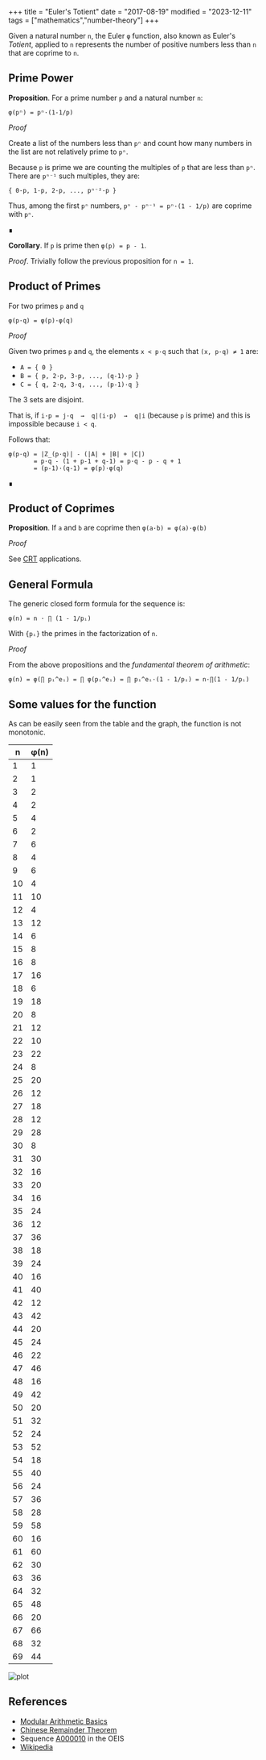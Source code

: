 +++
title = "Euler's Totient"
date = "2017-08-19"
modified = "2023-12-11"
tags = ["mathematics","number-theory"]
+++

Given a natural number `n`, the Euler `φ` function, also known as Euler's
*Totient*, applied to `n` represents the number of positive numbers less than
`n` that are coprime to `n`.


## Prime Power

**Proposition**. For a prime number `p` and a natural number `n`:

    φ(pⁿ) = pⁿ·(1-1/p)

*Proof*

Create a list of the numbers less than `pⁿ` and count how many numbers in the
list are not relatively prime to `pⁿ`.

Because `p` is prime we are counting the multiples of `p` that are less than
`pⁿ`. There are `pⁿ⁻¹` such multiples, they are:

    { 0·p, 1·p, 2·p, ..., pⁿ⁻²·p }

Thus, among the first `pⁿ` numbers, `pⁿ - pⁿ⁻¹ = pⁿ·(1 - 1/p)` are coprime with
`pⁿ`.

∎

**Corollary**. If `p` is prime then `φ(p) = p - 1`.

*Proof*. Trivially follow the previous proposition for `n = 1`.


## Product of Primes

For two primes `p` and `q`

    φ(p·q) = φ(p)·φ(q)

*Proof*

Given two primes `p` and `q`, the elements `x < p·q` such that `(x, p·q) ≠ 1` are:

- `A = { 0 }`
- `B = { p, 2·p, 3·p, ..., (q-1)·p }`
- `C = { q, 2·q, 3·q, ..., (p-1)·q }`

The 3 sets are disjoint.

That is, if `i·p = j·q  →  q|(i·p)  →  q|i` (because `p` is prime) and this is
impossible because `i < q`.

Follows that:

    φ(p·q) = |Z_(p·q)| - (|A| + |B| + |C|)
           = p·q - (1 + p-1 + q-1) = p·q - p - q + 1
           = (p-1)·(q-1) = φ(p)·φ(q)

∎


## Product of Coprimes

**Proposition**. If `a` and `b` are coprime then `φ(a·b) = φ(a)·φ(b)`

*Proof*

See [CRT](/posts/chinese-remainder-theorem/#eulers-totient-proof) applications.


## General Formula

The generic closed form formula for the sequence is:

    φ(n) = n · ∏ (1 - 1/pᵢ)

With `{pᵢ}` the primes in the factorization of `n`.

*Proof*

From the above propositions and the *fundamental theorem of arithmetic*:

    φ(n) = φ(∏ pᵢ^eᵢ) = ∏ φ(pᵢ^eᵢ) = ∏ pᵢ^eᵢ·(1 - 1/pᵢ) = n·∏(1 - 1/pᵢ)


## Some values for the function

As can be easily seen from the table and the graph, the function is not monotonic.

| n  | φ(n) |
|----|------|
|  1 |  1   |
|  2 |  1   |
|  3 |  2   |
|  4 |  2   |
|  5 |  4   |
|  6 |  2   |
|  7 |  6   |
|  8 |  4   |
|  9 |  6   |
| 10 |  4   |
| 11 | 10   |
| 12 |  4   |
| 13 | 12   |
| 14 |  6   |
| 15 |  8   |
| 16 |  8   |
| 17 | 16   |
| 18 |  6   |
| 19 | 18   |
| 20 |  8   |
| 21 | 12   |
| 22 | 10   |
| 23 | 22   |
| 24 |  8   |
| 25 | 20   |
| 26 | 12   |
| 27 | 18   |
| 28 | 12   |
| 29 | 28   |
| 30 |  8   |
| 31 | 30   |
| 32 | 16   |
| 33 | 20   |
| 34 | 16   |
| 35 | 24   |
| 36 | 12   |
| 37 | 36   |
| 38 | 18   |
| 39 | 24   |
| 40 | 16   |
| 41 | 40   |
| 42 | 12   |
| 43 | 42   |
| 44 | 20   |
| 45 | 24   |
| 46 | 22   |
| 47 | 46   |
| 48 | 16   |
| 49 | 42   |
| 50 | 20   |
| 51 | 32   |
| 52 | 24   |
| 53 | 52   |
| 54 | 18   |
| 55 | 40   |
| 56 | 24   |
| 57 | 36   |
| 58 | 28   |
| 59 | 58   |
| 60 | 16   |
| 61 | 60   |
| 62 | 30   |
| 63 | 36   |
| 64 | 32   |
| 65 | 48   |
| 66 | 20   |
| 67 | 66   |
| 68 | 32   |
| 69 | 44   |


![plot](/companions/euler-totient.png)

References
----------

- [Modular Arithmetic Basics](/posts/modular-arithmetic)
- [Chinese Remainder Theorem](/posts/chinese-remainder-theorem/#eulers-totient-proof)
- Sequence [A000010](https://oeis.org/A000010) in the OEIS
- [Wikipedia](https://en.wikipedia.org/wiki/Euler_totient_function)
